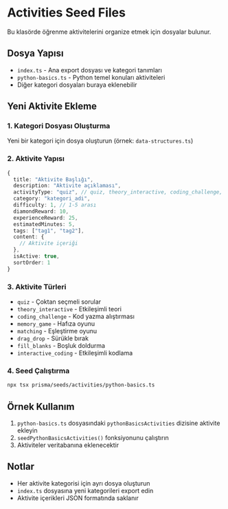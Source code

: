 # Activities Seed Files

Bu klasörde öğrenme aktivitelerini organize etmek için dosyalar bulunur.

## Dosya Yapısı

- `index.ts` - Ana export dosyası ve kategori tanımları
- `python-basics.ts` - Python temel konuları aktiviteleri
- Diğer kategori dosyaları buraya eklenebilir

## Yeni Aktivite Ekleme

### 1. Kategori Dosyası Oluşturma

Yeni bir kategori için dosya oluşturun (örnek: `data-structures.ts`)

### 2. Aktivite Yapısı

```typescript
{
  title: "Aktivite Başlığı",
  description: "Aktivite açıklaması",
  activityType: "quiz", // quiz, theory_interactive, coding_challenge, etc.
  category: "kategori_adi",
  difficulty: 1, // 1-5 arası
  diamondReward: 10,
  experienceReward: 25,
  estimatedMinutes: 5,
  tags: ["tag1", "tag2"],
  content: {
    // Aktivite içeriği
  },
  isActive: true,
  sortOrder: 1
}
```

### 3. Aktivite Türleri

- `quiz` - Çoktan seçmeli sorular
- `theory_interactive` - Etkileşimli teori
- `coding_challenge` - Kod yazma alıştırması
- `memory_game` - Hafıza oyunu
- `matching` - Eşleştirme oyunu
- `drag_drop` - Sürükle bırak
- `fill_blanks` - Boşluk doldurma
- `interactive_coding` - Etkileşimli kodlama

### 4. Seed Çalıştırma

```bash
npx tsx prisma/seeds/activities/python-basics.ts
```

## Örnek Kullanım

1. `python-basics.ts` dosyasındaki `pythonBasicsActivities` dizisine aktivite ekleyin
2. `seedPythonBasicsActivities()` fonksiyonunu çalıştırın
3. Aktiviteler veritabanına eklenecektir

## Notlar

- Her aktivite kategorisi için ayrı dosya oluşturun
- `index.ts` dosyasına yeni kategorileri export edin
- Aktivite içerikleri JSON formatında saklanır
